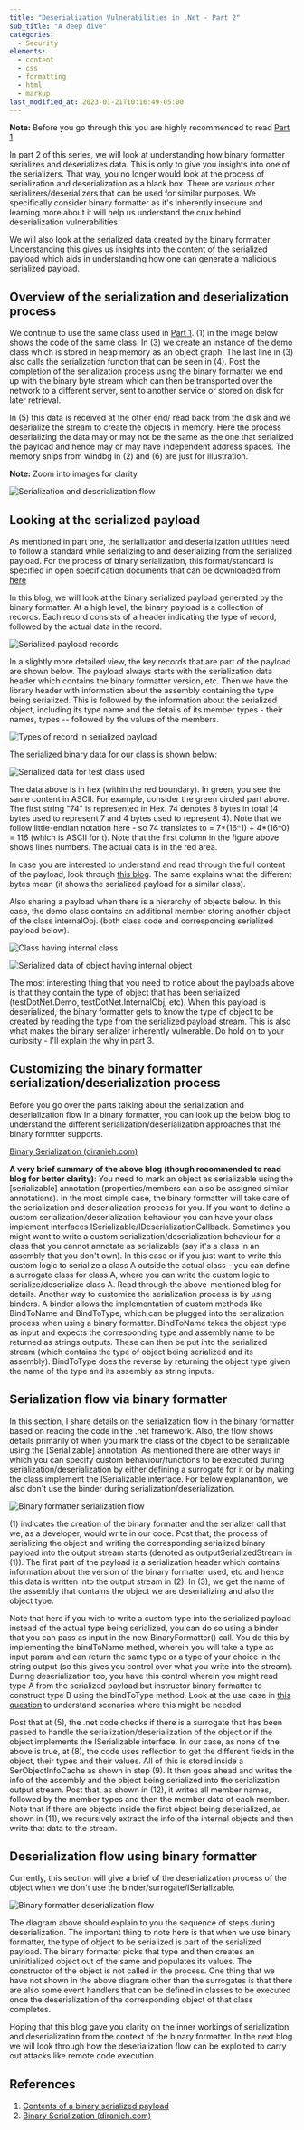 ```yaml
---
title: "Deserialization Vulnerabilities in .Net - Part 2"
sub_title: "A deep dive"
categories:
  - Security
elements:
  - content
  - css
  - formatting
  - html
  - markup
last_modified_at: 2023-01-21T10:16:49-05:00
---
```


**Note:** Before you go through this you are highly recommended to read [Part 1](https://sharmaakash.com/docs/security/Deserialization-Part-1/ "Part 1")

In part 2 of this series, we will look at understanding how binary formatter serializes and deserializes data. This is only to give you insights into one of the serializers. That way, you no longer would look at the process of serialization and deserialization as a black box. There are various other serializers/deserializers that can be used for similar purposes. We specifically consider binary formatter as it's inherently insecure and learning more about it will help us understand the crux behind deserialization vulnerabilities.

We will also look at the serialized data created by the binary formatter. Understanding this gives us insights into the content of the serialized payload which aids in understanding how one can generate a malicious serialized payload.

## Overview of the serialization and deserialization process

We continue to use the same class used in [Part 1](https://sharmaakash.com/docs/security/Deserialization-Part-1/ "Part 1"). (1) in the image below shows the code of the same class.
In (3) we create an instance of the demo class which is stored in heap memory as an object graph. The last line in (3) also calls the serialization function that can be seen in (4). Post the completion of the serialization process using the binary formatter we end up with the binary byte stream which can then be transported over the network to a different server, sent to another service or stored on disk for later retrieval.

In (5) this data is received at the other end/ read back from the disk and we deserialize the stream to create the objects in memory. Here the process deserializing the data may or may not be the same as the one that serialized the payload and hence may or may have independent address spaces. The memory snips from windbg in (2) and (6) are just for illustration.

<b>Note:</b> Zoom into images for clarity

![Serialization and deserialization flow](/images/DeserializationPart2_Fig1.png)

## Looking at the serialized payload

As mentioned in part one, the serialization and deserialization utilities need to follow a standard while serializing to and deserializing from the serialized payload. For the process of binary serialization, this format/standard is specified in open specification documents that can be downloaded from [here](https://learn.microsoft.com/en-us/openspecs/windows_protocols/ms-nrbf/75b9fe09-be15-475f-85b8-ae7b7558cfe5 "here")

In this blog, we will look at the binary serialized payload generated by the binary formatter. At a high level, the binary payload is a collection of records. Each record consists of a header indicating the type of record, followed by the actual data in the record.

![Serialized payload records](/images/DeserializationPart2_Fig2.png)

In a slightly more detailed view, the key records that are part of the payload are shown below. The payload always starts with the serialization data header which contains the binary formatter version, etc. Then we have the library header with information about the assembly containing the type being serialized. This is followed by the information about the serialized object, including its type name and the details of its member types - their names, types -- followed by the values of the members.

![Types of record in serialized payload](/images/DeserializationPart2_Fig3.png)

The serialized binary data for our class is shown below:

![Serialized data for test class used](/images/DeserializationPart2_Fig4.png)

The data above is in hex (within the red boundary). In green, you see the same content in ASCII.
For example, consider the green circled part above. The first string "74" is represented in Hex. 74 denotes 8 bytes in total (4 bytes used to represent 7 and 4 bytes used to represent 4). Note that we follow little-endian notation here - so 74 translates to = 7*(16^1) + 4*(16^0) = 116 (which is ASCII for t).
Note that the first column in the figure above shows lines numbers. The actual data is in the red area.

In case you are interested to understand and read through the full content of the payload, look through [this blog](https://stackoverflow.com/questions/3052202/how-to-analyse-contents-of-binary-serialization-stream/30176566#30176566 "this blog"). The same explains what the different bytes mean (it shows the serialized payload for a similar class).

Also sharing a payload when there is a hierarchy of objects below. In this case, the demo class contains an additional member storing another object of the class internalObj. (both class code and corresponding serialized payload below).

![Class having internal class](/images/DeserializationPart2_Fig5.png)

![Serialized data of object having internal object](/images/DeserializationPart2_Fig6.png)

The most interesting thing that you need to notice about the payloads above is that they contain the type of object that has been serialized (testDotNet.Demo, testDotNet.InternalObj, etc). When this payload is deserialized, the binary formatter gets to know the type of object to be created by reading the type from the serialized payload stream. This is also what makes the binary serializer inherently vulnerable. Do hold on to your curiosity - I'll explain the why in part 3.

## Customizing the binary formatter serialization/deserialization process

Before you go over the parts talking about the serialization and deserialization flow in a binary formatter, you can look up the below blog to understand the different serialization/deserialization approaches that the binary formtter supports.

[Binary Serialization (diranieh.com)](http://www.diranieh.com/NETSerialization/BinarySerialization.htm "Binary Serialization (diranieh.com)")

**A very brief summary of the above blog (though recommended to read blog for better clarity)**: You need to mark an object as serializable using the [serializable] annotation (properties/members can also be assigned similar annotations). In the most simple case, the binary formatter will take care of the serialization and deserialization process for you. If you want to define a custom serialization/deserialization behaviour you can have your class implement interfaces ISerializable/IDeserializationCallback. Sometimes you might want to write a custom serialization/deserialization behaviour for a class that you cannot annotate as serializable (say it's a class in an assembly that you don't own). In this case or if you just want to write this custom logic to serialize a class A outside the actual class - you can define a surrogate class for class A, where you can write the custom logic to serialize/deserialize class A. Read through the above-mentioned blog for details. Another way to customize the serialization process is by using binders. A binder allows the implementation of custom methods like BindToName and BindToType, which can be plugged into the serialization process when using a binary formatter. BindToName takes the object type as input and expects the corresponding type and assembly name to be returned as strings outputs. These can then be put into the serialized stream (which contains the type of object being serialized and its assembly). BindToType does the reverse by returning the object type given the name of the type and its assembly as string inputs.

## Serialization flow via binary formatter

In this section, I share details on the serialization flow in the binary formatter based on reading the code in the .net framework. Also, the flow shows details primarily of when you mark the class of the object to be serializable using the [Serializable] annotation.
As mentioned there are other ways in which you can specify custom behaviour/functions to be executed during serialization/deserialization by either defining a surrogate for it or by making the class implement the ISerializable interface.
For below explanantion, we also don't use the binder during serialization/deserialization. 

![Binary formatter serialization flow](/images/DeserializationPart2_Fig7.png)

(1) indicates the creation of the binary formatter and the serializer call that we, as a developer, would write in our code. Post that, the process of serializing the object and writing the corresponding serialized binary payload into the output stream starts (denoted as outputSerializedStream in (1)). The first part of the payload is a serialization header which contains information about the version of the binary formatter used, etc and hence this data is written into the output stream in (2).
In (3), we get the name of the assembly that contains the object we are deserializing and also the object type.

Note that here if you wish to write a custom type into the serialized payload instead of the actual type being serialized, you can do so using a binder that you can pass as input in the new BinaryFormatter() call. You do this by implementing the bindToName method, wherein you will take a type as input param and can return the same type or a type of your choice in the string output (so this gives you control over what you write into the stream). During deserialization too, you have this control wherein you might read type A from the serialized payload but instructor binary formatter to construct type B using the bindToType method. Look at the use case in [this question](https://stackoverflow.com/questions/5794686/serializationbinder-with-listt "need for bindToType") to understand scenarios where this might be needed. 

Post that at (5), the .net code checks if there is a surrogate that has been passed to handle the serialization/deserialization of the object or if the object implements the ISerializable interface. In our case, as none of the above is true, at (8), the code uses reflection to get the different fields in the object, their types and their values. All of this is stored inside a SerObjectInfoCache as shown in step (9). It then goes ahead and writes the info of the assembly and the object being serialized into the serialization output stream. Post that, as shown in (12), it writes all member names, followed by the member types and then the member data of each member. Note that if there are objects inside the first object being deserialized, as shown in (11), we recursively extract the info of the internal objects and then write that data to the stream.

## Deserialization flow using binary formatter

Currently, this section will give a brief of the deserialization process of the object when we don't use the binder/surrogate/ISerializable.

![Binary formatter deserialization flow](/images/DeserializationPart2_Fig8.png)

The diagram above should explain to you the sequence of steps during deserialization. The important thing to note here is that when we use binary formatter, the type of object to be serialized is part of the serialized payload.
The binary formatter picks that type and then creates an uninitialized object out of the same and populates its values. The constructor of the object is not called in the process. 
One thing that we have not shown in the above diagram other than the surrogates is that there are also some event handlers that can be defined in classes to be executed once the deserialization of the corresponding object of that class completes.

Hoping that this blog gave you clarity on the inner workings of serialization and deserialization from the context of the binary formatter. In the next blog we will look through how the deserialization flow can be exploited to carry out attacks like remote code execution.

## References

  1. [Contents of a binary serialized payload](https://stackoverflow.com/questions/3052202/how-to-analyse-contents-of-binary-serialization-stream/30176566#30176566 "this blog")
  2. [Binary Serialization (diranieh.com)](http://www.diranieh.com/NETSerialization/BinarySerialization.htm "Binary Serialization (diranieh.com)")
